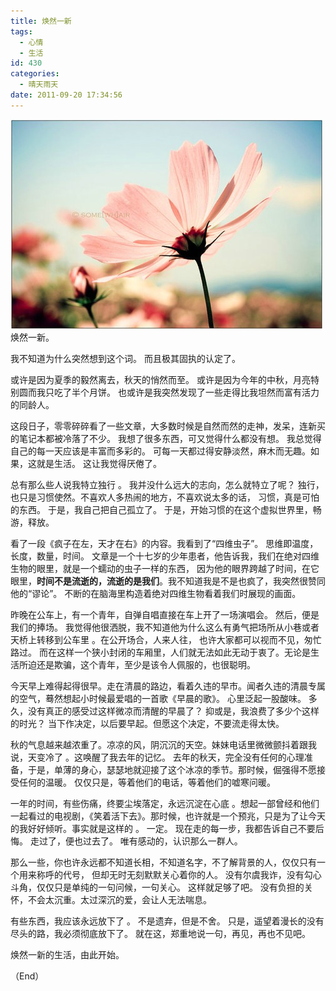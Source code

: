 ```yaml
---
title: 焕然一新
tags:
  - 心情
  - 生活
id: 430
categories:
  - 晴天雨天
date: 2011-09-20 17:34:56
---
```


![](/images/new.jpg)
焕然一新。

我不知道为什么突然想到这个词。 而且极其固执的认定了。

或许是因为夏季的毅然离去，秋天的悄然而至。 或许是因为今年的中秋，月亮特别圆而我只吃了半个月饼。 也或许是我突然发现了一些走得比我坦然而富有活力的同龄人。

这段日子，零零碎碎看了一些文章，大多数时候是自然而然的走神，发呆，连新买的笔记本都被冷落了不少。 我想了很多东西，可又觉得什么都没有想。 我总觉得自己的每一天应该是丰富而多彩的。 可每一天都过得安静淡然，麻木而无趣。如果，这就是生活。 这让我觉得厌倦了。

总有那么些人说我特立独行 。 我并没什么远大的志向，怎么就特立了呢？ 独行，也只是习惯使然。不喜欢人多热闹的地方，不喜欢说太多的话， 习惯，真是可怕的东西。 于是，我自己把自己孤立了。 于是，开始习惯的在这个虚拟世界里，畅游，释放。

看了一段《疯子在左，天才在右》的内容。我看到了&ldquo;四维虫子&rdquo;。 思维即温度，长度，数量，时间。 文章是一个十七岁的少年患者，他告诉我，我们在绝对四维生物的眼里，就是一个蠕动的虫子一样的东西， 因为他的眼界跨越了时间，在它眼里，**时间不是流逝的，流逝的是我们**。我不知道我是不是也疯了，我突然很赞同他的&ldquo;谬论&rdquo;。 不断的在脑海里构造着绝对四维生物看着我们时展现的画面。 

昨晚在公车上，有一个青年，自弹自唱直接在车上开了一场演唱会。 然后，便是我们的捧场。 我觉得他很洒脱，我不知道他为什么这么有勇气把场所从小巷或者天桥上转移到公车里 。在公开场合，人来人往， 也许大家都可以视而不见，匆忙路过。 而在这样一个狭小封闭的车厢里，人们就无法如此无动于衷了。无论是生活所迫还是欺骗，这个青年，至少是该令人佩服的，也很聪明。

今天早上难得起得很早。走在清晨的路边，看着久违的早市。闻者久违的清晨专属的空气，蓦然想起小时候最爱唱的一首歌《早晨的歌》。 心里泛起一股酸味。 多久，没有真正的感受过这样微凉而清醒的早晨了？ 抑或是，我浪费了多少个这样的时光？ 当下作决定，以后要早起。但愿这个决定，不要流走得太快。

秋的气息越来越浓重了。凉凉的风，阴沉沉的天空。妹妹电话里微微颤抖着跟我说，天变冷了 。这唤醒了我去年的记忆。 去年的秋天，完全没有任何的心理准备，于是，单薄的身心，瑟瑟地就迎接了这个冰凉的季节。那时候，倔强得不愿接受任何的温暖。 仅仅只是，等着他们的电话，等着他们的嘘寒问暖。

一年的时间，有些伤痛，终要尘埃落定，永远沉淀在心底 。想起一部曾经和他们一起看过的电视剧，《笑着活下去》。那时候，也许就是一个预兆，只是为了让今天的我好好倾听。事实就是这样的 。 一定。 现在走的每一步，我都告诉自己不要后悔。 走过了，便也过去了。 唯有感动的，认识那么一群人。

那么一些，你也许永远都不知道长相，不知道名字，不了解背景的人，仅仅只有一个用来称呼的代号， 但却无时无刻默默关心着你的人。 没有尔虞我诈，没有勾心斗角，仅仅只是单纯的一句问候，一句关心。 这样就足够了吧。 没有负担的关怀，不会太沉重。太过深沉的爱，会让人无法喘息。

有些东西，我应该永远放下了 。 不是遗弃，但是不舍。 只是，遥望着漫长的没有尽头的路，我必须彻底放下了。 就在这，郑重地说一句，再见，再也不见吧。 

焕然一新的生活，由此开始。

（End）






